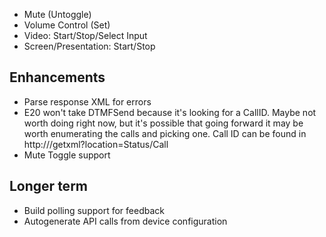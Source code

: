 * Mute (Untoggle)
* Volume Control (Set)
* Video: Start/Stop/Select Input
* Screen/Presentation: Start/Stop

## Enhancements
* Parse response XML for errors
* E20 won't take DTMFSend because it's looking for a CallID. Maybe not worth doing right now, but it's possible
  that going forward it may be worth enumerating the calls and picking one. Call ID can be found in 
  http://<ip>/getxml?location=Status/Call
* Mute Toggle support

## Longer term
* Build polling support for feedback
* Autogenerate API calls from device configuration
